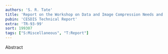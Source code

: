```yaml
---
authors: 'S. R. Tate'
title: 'Report on the Workshop on Data and Image Compression Needs and Uses in the Scientific Community'
pubin: 'CESDIS Technical Report'
extra: 'TR-93-99'
sort: 199307
tags: ["S:Miscellaneous", "T:Report"]
---
```

Abstract
